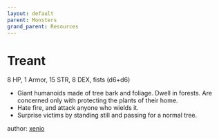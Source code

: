 ```yaml
---
layout: default
parent: Monsters
grand_parent: Resources
---
```


# Treant

8 HP, 1 Armor, 15 STR, 8 DEX, fists (d6+d6)
- Giant humanoids made of tree bark and foliage. Dwell in forests. Are concerned only with protecting the plants of their home.
- Hate fire, and attack anyone who wields it.
- Surprise victims by standing still and passing for a normal tree.

author: [xenio](https://xenioinabottle.blogspot.com)
